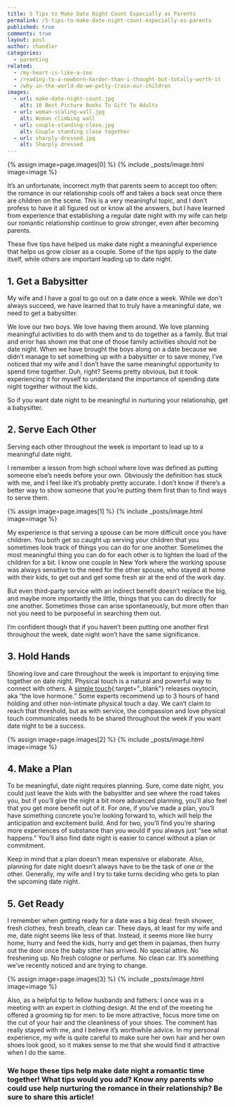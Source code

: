 ```yaml
---
title: 5 Tips to Make Date Night Count Especially as Parents
permalink: /5-tips-to-make-date-night-count-especially-as-parents
published: true
comments: true
layout: post
author: chandler
categories: 
  - parenting
related: 
  - /my-heart-is-like-a-zoo
  - /reading-to-a-newborn-harder-than-i-thought-but-totally-worth-it
  - /why-in-the-world-do-we-potty-train-our-children
images: 
  - url: make-date-night-count.jpg
    alt: 10 Best Picture Books To Gift To Adults
  - url: woman-scaling-wall.jpg
    alt: Woman climbing wall
  - url: couple-standing-close.jpg
    alt: Couple standing close together
  - url: sharply-dressed.jpg
    alt: Sharply dressed
---
```


{% assign image=page.images[0] %}
{% include _posts/image.html image=image %}

It’s an unfortunate, incorrect myth that parents seem to accept too often: the romance in our relationship cools off and takes a back seat once there are children on the scene. This is a very meaningful topic, and I don’t profess to have it all figured out or know all the answers, but I have learned from experience that establishing a regular date night with my wife can help our romantic relationship continue to grow stronger, even after becoming parents.

These five tips have helped us make date night a meaningful experience that helps us grow closer as a couple. Some of the tips apply to the date itself, while others are important leading up to date night.

## 1. Get a Babysitter

My wife and I have a goal to go out on a date once a week. While we don’t always succeed, we have learned that to truly have a meaningful date, we need to get a babysitter.

We love our two boys. We love having them around. We love planning meaningful activities to do with them and to do together as a family. But trial and error has shown me that one of those family activities should not be date night. When we have brought the boys along on a date because we didn’t manage to set something up with a babysitter or to save money, I’ve noticed that my wife and I don’t have the same meaningful opportunity to spend time together. Duh, right? Seems pretty obvious, but it took experiencing it for myself to understand the importance of spending date night together without the kids.

So if you want date night to be meaningful in nurturing your relationship, get a babysitter.

## 2. Serve Each Other

Serving each other throughout the week is important to lead up to a meaningful date night.

I remember a lesson from high school where love was defined as putting someone else’s needs before your own. Obviously the definition has stuck with me, and I feel like it’s probably pretty accurate. I don’t know if there’s a better way to show someone that you’re putting them first than to find ways to serve them.

{% assign image=page.images[1] %}
{% include _posts/image.html image=image %}

My experience is that serving a spouse can be more difficult once you have children. You both get so caught up serving your children that you sometimes look track of things you can do for one another. Sometimes the most meaningful thing you can do for each other is to lighten the load of the children for a bit. I know one couple in New York where the working spouse was always sensitive to the need for the other spouse, who stayed at home with their kids, to get out and get some fresh air at the end of the work day.

But even third-party service with an indirect benefit doesn’t replace the big, and maybe more importantly the little, things that you can do directly for one another. Sometimes those can arise spontaneously, but more often than not you need to be purposeful in searching them out.

I’m confident though that if you haven’t been putting one another first throughout the week, date night won’t have the same significance.

## 3. Hold Hands

Showing love and care throughout the week is important to enjoying time together on date night. Physical touch is a natural and powerful way to connect with others. A [simple touch](http://greatergood.berkeley.edu/article/item/hands_on_research){:target="_blank"} releases oxytocin, aka “the love hormone.” Some experts recommend up to 3 hours of hand holding and other non-intimate physical touch a day. We can’t claim to reach that threshold, but as with service, the compassion and love physical touch communicates needs to be shared throughout the week if you want date night to be a success.

{% assign image=page.images[2] %}
{% include _posts/image.html image=image %}

## 4. Make a Plan

To be meaningful, date night requires planning. Sure, come date night, you could just leave the kids with the babysitter and see where the road takes you, but if you’ll give the night a bit more advanced planning, you’ll also feel that you get more benefit out of it. For one, if you’ve made a plan, you’ll have something concrete you’re looking forward to, which will help the anticipation and excitement build. And for two, you’ll find you’re sharing more experiences of substance than you would if you always just “see what happens.” You’ll also find date night is easier to cancel without a plan or commitment.

Keep in mind that a plan doesn’t mean expensive or elaborate. Also, planning for date night doesn’t always have to be the task of one or the other. Generally, my wife and I try to take turns deciding who gets to plan the upcoming date night.

## 5. Get Ready

I remember when getting ready for a date was a big deal: fresh shower, fresh clothes, fresh breath, clean car. These days, at least for my wife and me, date night seems like less of that. Instead, it seems more like hurry home, hurry and feed the kids, hurry and get them in pajamas, then hurry out the door once the baby sitter has arrived. No special attire. No freshening up. No fresh cologne or perfume. No clean car. It’s something we’ve recently noticed and are trying to change.

{% assign image=page.images[3] %}
{% include _posts/image.html image=image %}

Also, as a helpful tip to fellow husbands and fathers: I once was in a meeting with an expert in clothing design. At the end of the meeting he offered a grooming tip for men: to be more attractive, focus more time on the cut of your hair and the cleanliness of your shoes. The comment has really stayed with me, and I believe it’s worthwhile advice. In my personal experience, my wife is quite careful to make sure her own hair and her own shoes look good, so it makes sense to me that she would find it attractive when I do the same.

### We hope these tips help make date night a romantic time together! What tips would you add? Know any parents who could use help nurturing the romance in their relationship? Be sure to share this article!